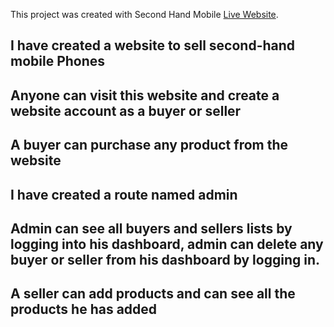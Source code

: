 This project was created with Second Hand Mobile [Live Website](https://assinment-12-e4680.web.app/).

## I have created a website to sell second-hand mobile Phones

## Anyone can visit this website and create a website account as a buyer or seller

## A buyer can purchase any product from the website

## I have created a route named admin

## Admin can see all buyers and sellers lists by logging into his dashboard, admin can delete any buyer or seller from his dashboard by logging in.


## A seller can add products and can see all the products he has added


